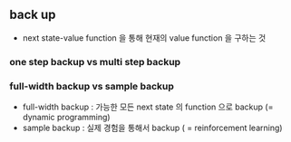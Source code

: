 ## back up
* next state-value function 을 통해 현재의  value function 을 구하는 것

### one step backup vs multi step backup

### full-width backup vs sample backup
* full-width backup : 가능한 모든 next state 의  function 으로  backup (= dynamic programming)
* sample backup :  실제 경험을 통해서  backup ( = reinforcement learning)
 
